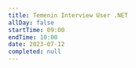 ```yaml
---
title: Temenin Interview User .NET
allDay: false
startTime: 09:00
endTime: 10:00
date: 2023-07-12
completed: null
---
```

